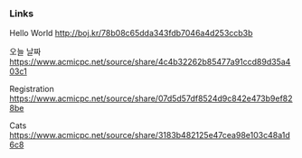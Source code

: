 ### Links
Hello World <http://boj.kr/78b08c65dda343fdb7046a4d253ccb3b>
<br/>

오늘 날짜 <https://www.acmicpc.net/source/share/4c4b32262b85477a91ccd89d35a403c1>
<br/>

Registration <https://www.acmicpc.net/source/share/07d5d57df8524d9c842e473b9ef828be>
<br/>

Cats <https://www.acmicpc.net/source/share/3183b482125e47cea98e103c48a1d6c8>